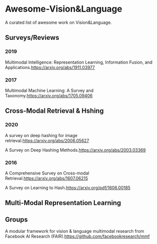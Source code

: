 # Awesome-Vision&Language
A curated list of awesome work on Vision&Language.

## Surveys/Reviews
### 2019
Multimodal Intelligence: Representation Learning, Information Fusion, and Applications.<https://arxiv.org/abs/1911.03977>
### 2017
Multimodal Machine Learning: A Survey and Taxonomy.<https://arxiv.org/abs/1705.09406>


## Cross-Modal Retrieval & Hshing
### 2020
A survey on deep hashing for image retrieval.<https://arxiv.org/abs/2006.05627>

A Survey on Deep Hashing Methods.<https://arxiv.org/abs/2003.03369>
### 2016
A Comprehensive Survey on Cross-modal Retrieval.<https://arxiv.org/abs/1607.06215>

A Survey on Learning to Hash.<https://arxiv.org/pdf/1606.00185>


## Multi-Modal Representation Learning


## Groups
A modular framework for vision & language multimodal research from Facebook AI Research (FAIR).<https://github.com/facebookresearch/mmf>



